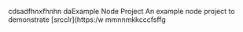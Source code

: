 cdsadfhnxfhnhn daExample Node Project
An example node project to demonstrate [srcclr](https:/w
mmnnmkkcccfsffg
